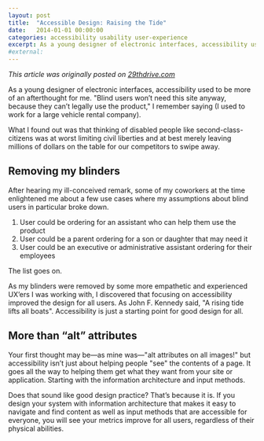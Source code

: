 ```yaml
---
layout: post
title:  "Accessible Design: Raising the Tide"
date:   2014-01-01 00:00:00
categories: accessibility usability user-experience
excerpt: As a young designer of electronic interfaces, accessibility used to an afterthought. What I found out was that thinking of disabled people like second-class-citizens was at worst limiting civil liberties and at best merely leaving millions of dollars on the table for our competitors to swipe away.
#external:
---
```


_This article was originally posted on [29thdrive.com](https://29thdrive.com/blog/accessible-design-raising-the-tide/?ref=seanricenet)_

As a young designer of electronic interfaces, accessibility used to be more of an afterthought for me. "Blind users won’t need this site anyway, because they can’t legally use the product," I remember saying (I used to work for a large vehicle rental company).

What I found out was that thinking of disabled people like second-class-citizens was at worst limiting civil liberties and at best merely leaving millions of dollars on the table for our competitors to swipe away.

## Removing my blinders

After hearing my ill-conceived remark, some of my coworkers at the time enlightened me about a few use cases where my assumptions about blind users in particular broke down.

1. User could be ordering for an assistant who can help them use the product
2. User could be a parent ordering for a son or daughter that may need it
3. User could be an executive or administrative assistant ordering for their employees

The list goes on.

As my blinders were removed by some more empathetic and experienced UX’ers I was working with, I discovered that focusing on accessibility improved the design for all users. As John F. Kennedy said, "A rising tide lifts all boats". Accessibility is just a starting point for good design for all.

## More than “alt” attributes

Your first thought may be—as mine was—&quot;alt attributes on all images!&quot; but accessibility isn’t just about helping people &quot;see&quot; the contents of a page. It goes all the way to helping them get what they want from your site or application. Starting with the information architecture and input methods.

Does that sound like good design practice? That’s because it is. If you design your system with information architecture that makes it easy to navigate and find content as well as input methods that are accessible for everyone, you will see your metrics improve for all users, regardless of their physical abilities.
